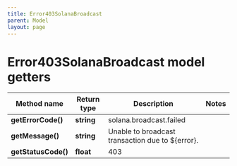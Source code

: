 ```yaml
---
title: Error403SolanaBroadcast
parent: Model
layout: page
---
```


# Error403SolanaBroadcast model getters

Method name | Return type | Description | Notes
------------ | ------------- | ------------- | -------------
**getErrorCode()** | **string** | solana.broadcast.failed |
**getMessage()** | **string** | Unable to broadcast transaction due to ${error}. |
**getStatusCode()** | **float** | 403 |

